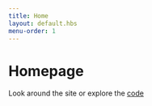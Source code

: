 ```yaml
---
title: Home
layout: default.hbs
menu-order: 1
---
```


# Homepage

Look around the site or explore the [code]()
